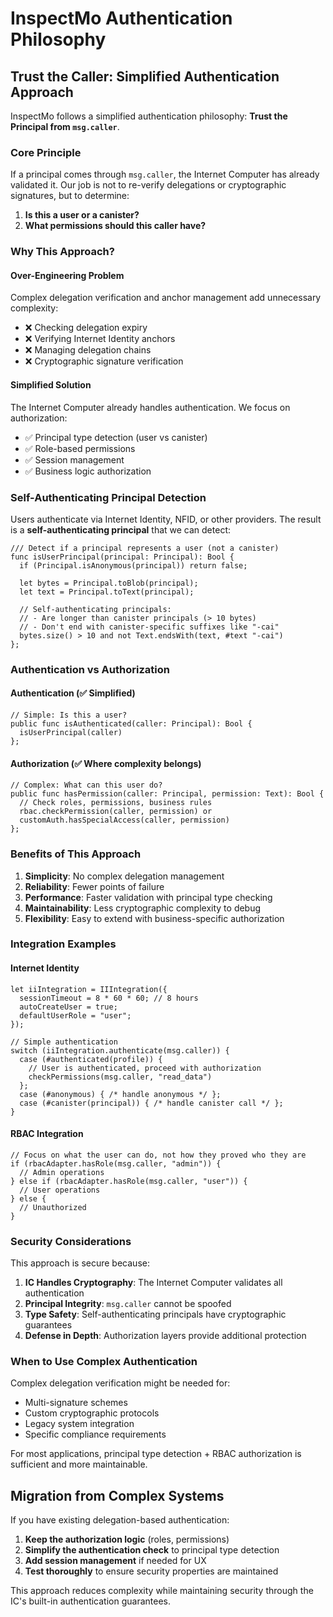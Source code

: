# InspectMo Authentication Philosophy

## Trust the Caller: Simplified Authentication Approach

InspectMo follows a simplified authentication philosophy: **Trust the Principal from `msg.caller`**. 

### Core Principle

If a principal comes through `msg.caller`, the Internet Computer has already validated it. Our job is not to re-verify delegations or cryptographic signatures, but to determine:

1. **Is this a user or a canister?** 
2. **What permissions should this caller have?**

### Why This Approach?

#### Over-Engineering Problem
Complex delegation verification and anchor management add unnecessary complexity:
- ❌ Checking delegation expiry
- ❌ Verifying Internet Identity anchors  
- ❌ Managing delegation chains
- ❌ Cryptographic signature verification

#### Simplified Solution
The Internet Computer already handles authentication. We focus on authorization:
- ✅ Principal type detection (user vs canister)
- ✅ Role-based permissions
- ✅ Session management
- ✅ Business logic authorization

### Self-Authenticating Principal Detection

Users authenticate via Internet Identity, NFID, or other providers. The result is a **self-authenticating principal** that we can detect:

```motoko
/// Detect if a principal represents a user (not a canister)
func isUserPrincipal(principal: Principal): Bool {
  if (Principal.isAnonymous(principal)) return false;
  
  let bytes = Principal.toBlob(principal);
  let text = Principal.toText(principal);
  
  // Self-authenticating principals:
  // - Are longer than canister principals (> 10 bytes)
  // - Don't end with canister-specific suffixes like "-cai"
  bytes.size() > 10 and not Text.endsWith(text, #text "-cai")
};
```

### Authentication vs Authorization

#### Authentication (✅ Simplified)
```motoko
// Simple: Is this a user?
public func isAuthenticated(caller: Principal): Bool {
  isUserPrincipal(caller)
};
```

#### Authorization (✅ Where complexity belongs)
```motoko
// Complex: What can this user do?
public func hasPermission(caller: Principal, permission: Text): Bool {
  // Check roles, permissions, business rules
  rbac.checkPermission(caller, permission) or
  customAuth.hasSpecialAccess(caller, permission)
};
```

### Benefits of This Approach

1. **Simplicity**: No complex delegation management
2. **Reliability**: Fewer points of failure
3. **Performance**: Faster validation with principal type checking
4. **Maintainability**: Less cryptographic complexity to debug
5. **Flexibility**: Easy to extend with business-specific authorization

### Integration Examples

#### Internet Identity
```motoko
let iiIntegration = IIIntegration({
  sessionTimeout = 8 * 60 * 60; // 8 hours
  autoCreateUser = true;
  defaultUserRole = "user";
});

// Simple authentication
switch (iiIntegration.authenticate(msg.caller)) {
  case (#authenticated(profile)) {
    // User is authenticated, proceed with authorization
    checkPermissions(msg.caller, "read_data")
  };
  case (#anonymous) { /* handle anonymous */ };
  case (#canister(principal)) { /* handle canister call */ };
}
```

#### RBAC Integration
```motoko
// Focus on what the user can do, not how they proved who they are
if (rbacAdapter.hasRole(msg.caller, "admin")) {
  // Admin operations
} else if (rbacAdapter.hasRole(msg.caller, "user")) {
  // User operations  
} else {
  // Unauthorized
}
```

### Security Considerations

This approach is secure because:

1. **IC Handles Cryptography**: The Internet Computer validates all authentication
2. **Principal Integrity**: `msg.caller` cannot be spoofed
3. **Type Safety**: Self-authenticating principals have cryptographic guarantees
4. **Defense in Depth**: Authorization layers provide additional protection

### When to Use Complex Authentication

Complex delegation verification might be needed for:
- Multi-signature schemes
- Custom cryptographic protocols  
- Legacy system integration
- Specific compliance requirements

For most applications, principal type detection + RBAC authorization is sufficient and more maintainable.

## Migration from Complex Systems

If you have existing delegation-based authentication:

1. **Keep the authorization logic** (roles, permissions)
2. **Simplify the authentication check** to principal type detection
3. **Add session management** if needed for UX
4. **Test thoroughly** to ensure security properties are maintained

This approach reduces complexity while maintaining security through the IC's built-in authentication guarantees.
